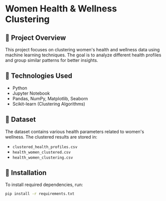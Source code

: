 # Women Health & Wellness Clustering

## 📌 Project Overview
This project focuses on clustering women's health and wellness data using machine learning techniques. The goal is to analyze different health profiles and group similar patterns for better insights.

## 🚀 Technologies Used
- Python
- Jupyter Notebook
- Pandas, NumPy, Matplotlib, Seaborn
- Scikit-learn (Clustering Algorithms)

## 📂 Dataset
The dataset contains various health parameters related to women's wellness. The clustered results are stored in:
- `clustered_health_profiles.csv`
- `health_women_clustered.csv`
- `health_women_clustering.csv`

## 📜 Installation
To install required dependencies, run:
```bash
pip install -r requirements.txt
